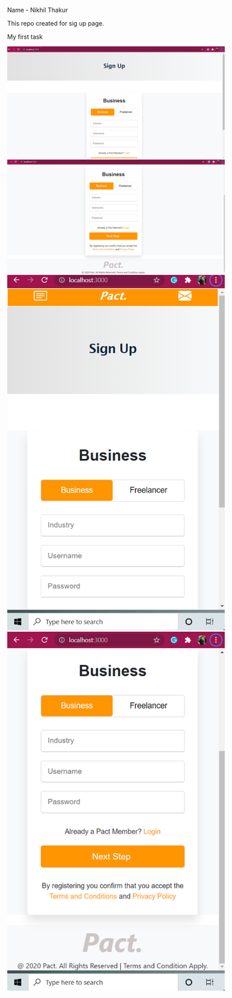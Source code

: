 Name - Nikhil Thakur

This repo created for sig up page.

My first task

<img src="img1.png">

<img src="img2.png">

<img src="img3.png">

<img src="img4.png">
